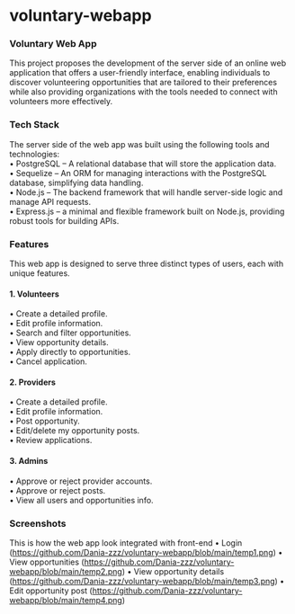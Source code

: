 # voluntary-webapp
### Voluntary Web App
This project proposes the development of the server side of an online web application that offers a user-friendly interface, enabling individuals to discover volunteering opportunities that are tailored to their preferences while also providing organizations with the tools needed to connect with volunteers more effectively.

### Tech Stack
The server side of the web app was built using the following tools and technologies:<br>
• PostgreSQL – A relational database that will store the application data.<br>
• Sequelize – An ORM for managing interactions with the PostgreSQL database, simplifying data handling.<br>
• Node.js – The backend framework that will handle server-side logic and manage API requests.<br>
• Express.js – a minimal and flexible framework built on Node.js, providing robust tools for building APIs.<br>

### Features
This web app is designed to serve three distinct types of users, each with unique features.
####   1. Volunteers
•  Create a detailed profile. <br>
•  Edit profile information.<br>
•  Search and filter opportunities.<br>
•  View opportunity details.<br>
•  Apply directly to opportunities.<br>
•  Cancel application.<br>
####   2. Providers
•  Create a detailed profile.<br>
•  Edit profile information.<br>
•  Post opportunity.<br>
•  Edit/delete my opportunity posts.<br>
•  Review applications.<br>
####   3. Admins
•  Approve or reject provider accounts.<br>
•  Approve or reject posts.<br>
•  View all users and opportunities info.<br>

### Screenshots
This is how the web app look integrated with front-end
• Login (https://github.com/Dania-zzz/voluntary-webapp/blob/main/temp1.png)
• View opportunities (https://github.com/Dania-zzz/voluntary-webapp/blob/main/temp2.png)
• View opportunity details (https://github.com/Dania-zzz/voluntary-webapp/blob/main/temp3.png)
• Edit opportunity post (https://github.com/Dania-zzz/voluntary-webapp/blob/main/temp4.png)
